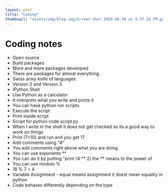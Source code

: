 ```yaml
---
layout: post
title: "Coding"
thumbnail: "assets/img/blog-img/Screen Shot 2020-08-30 at 9.37.28 PM.png"
---
```


# Coding notes

- Open source 
- Build packages 
- More and more packages developed
- There are packages for almost everything 
- Swiss army knife of languages 
- Version 2 and Version 3
- IPython Shell
- Use Python as a calculator 
- It interprets what you write and prints it
- You can have python run scripts
- Execute the script
- Print inside script 
- Script for python code script.py
- When I write in the shell it does not get checked so its a good way to work on things
- Print (7+10) and run and you get 17
- Add comments using "#"
- You add comments right above what you are doing
- You can use exponents **
- You can do it by putting "print (4 ** 2) the ** means to the power of 
- You can use modulo %
- 18 % 7 = 4
- Variable Assignment - equal means assignment it doest mean equality in python
- Code behaves differently depending on the type
